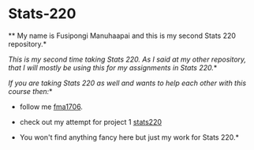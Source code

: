 # Stats-220
** My name is Fusipongi Manuhaapai and this is my second Stats 220 repository.*

*This is my second time taking Stats 220. As I said at my other repository, that I will mostly be using this for my assignments in Stats 220.**

*If you are taking Stats 220 as well and wants to help each other with this course then:**

* follow me [fma1706](github.com).

* check out my attempt for project 1 [stats220](https://fma1706.github.io/stats-220/)

* You won't find anything fancy here but just my work for Stats 220.*
